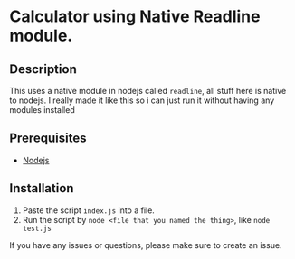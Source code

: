 # Calculator using Native Readline module.

## Description
This uses a native module in nodejs called `readline`, all stuff here is native to nodejs.
I really made it like this so i can just run it without having any modules installed

## Prerequisites
* [Nodejs](https://nodejs.org)

## Installation
1. Paste the script `index.js` into a file.
1. Run the script by `node <file that you named the thing>`, like `node test.js`

If you have any issues or questions, please make sure to create an issue.
